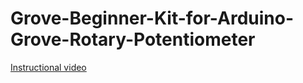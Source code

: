 # Grove-Beginner-Kit-for-Arduino-Grove-Rotary-Potentiometer

[Instructional video](https://youtu.be/bDnUbP8imNI)
